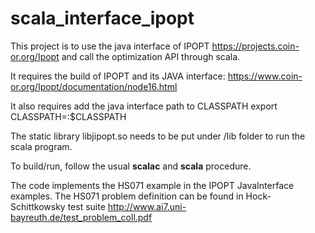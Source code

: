 # scala_interface_ipopt
This project is to use the java interface of IPOPT https://projects.coin-or.org/Ipopt and call the optimization API through scala.

It requires the build of IPOPT and its JAVA interface:  https://www.coin-or.org/Ipopt/documentation/node16.html

It also requires add the java interface path to CLASSPATH
export CLASSPATH=<JavaInterfacePath>:$CLASSPATH

The static library libjipopt.so needs to be put under /lib folder to run the scala program. 

To build/run, follow the usual **scalac** and **scala** procedure. 

The code implements the HS071 example in the IPOPT JavaInterface examples. The HS071 problem definition can be found in Hock-Schittkowsky test suite
http://www.ai7.uni-bayreuth.de/test_problem_coll.pdf
